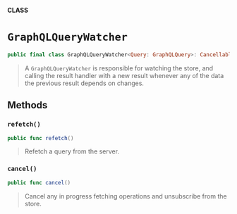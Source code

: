 **CLASS**

# `GraphQLQueryWatcher`

```swift
public final class GraphQLQueryWatcher<Query: GraphQLQuery>: Cancellable, ApolloStoreSubscriber
```

> A `GraphQLQueryWatcher` is responsible for watching the store, and calling the result handler with a new result whenever any of the data the previous result depends on changes.

## Methods
### `refetch()`

```swift
public func refetch()
```

> Refetch a query from the server.

### `cancel()`

```swift
public func cancel()
```

> Cancel any in progress fetching operations and unsubscribe from the store.
